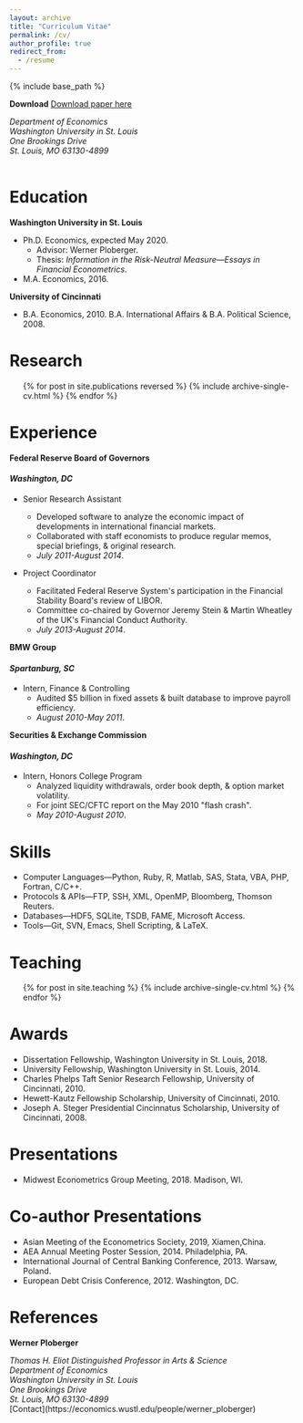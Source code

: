 ```yaml
---
layout: archive
title: "Curriculum Vitae"
permalink: /cv/
author_profile: true
redirect_from:
  - /resume
---
```


{% include base_path %}

**Download**
[Download paper here](https://www.ijcb.org/journal/ijcb14q2a14.htm)

<address>
  Department of Economics<br /> Washington University in St. Louis<br /> One Brookings Drive<br />  St. Louis, MO 63130-4899<br /> <br />
</address>

Education
======
**Washington University in St. Louis**
* Ph.D. Economics, expected May 2020.
  * Advisor: Werner Ploberger.
  * Thesis: _Information in the Risk-Neutral Measure—Essays in Financial Econometrics_.
* M.A. Economics, 2016.

**University of Cincinnati**
* B.A. Economics, 2010. B.A. International Affairs & B.A. Political Science, 2008.

Research
======
  <ul>{% for post in site.publications reversed %}
    {% include archive-single-cv.html %}
  {% endfor %}</ul>

Experience
======
**Federal Reserve Board of Governors** 
#### _Washington, DC_
* Senior Research Assistant
  * Developed software to analyze the economic impact of developments in international financial markets. 
  * Collaborated with staff economists to produce regular memos, special briefings, & original research.
  * _July 2011-August 2014_.

* Project Coordinator
  * Facilitated Federal Reserve System's participation in the Financial Stability Board's review of LIBOR. 
  * Committee co-chaired by Governor Jeremy Stein & Martin Wheatley of the UK's Financial Conduct Authority.
  * _July 2013-August 2014_.

**BMW Group**
#### _Spartanburg, SC_
* Intern, Finance & Controlling
  * Audited $5 billion in fixed assets & built database to improve payroll efficiency.
  * _August 2010-May 2011_.

**Securities & Exchange Commission** 
#### _Washington, DC_
* Intern, Honors College Program
  * Analyzed liquidity withdrawals, order book depth, & option market volatility.
  * For joint SEC/CFTC report on the May 2010 "flash crash".
  * _May 2010-August 2010_.
  
Skills
======
* Computer Languages—Python, Ruby, R, Matlab, SAS, Stata, VBA, PHP, Fortran, C/C++.
* Protocols & APIs—FTP, SSH, XML, OpenMP, Bloomberg, Thomson Reuters.
* Databases—HDF5, SQLite, TSDB, FAME, Microsoft Access.
* Tools—Git, SVN, Emacs, Shell Scripting, & LaTeX.

Teaching
======
  <ul>{% for post in site.teaching %}
    {% include archive-single-cv.html %}
  {% endfor %}</ul>
  
Awards
======
* Dissertation Fellowship, Washington University in St. Louis, 2018.
* University Fellowship, Washington University in St. Louis, 2014.
* Charles Phelps Taft Senior Research Fellowship, University of Cincinnati, 2010.
* Hewett-Kautz Fellowship Scholarship, University of Cincinnati, 2010.
* Joseph A. Steger Presidential Cincinnatus Scholarship, University of Cincinnati, 2008.

Presentations
======
* Midwest Econometrics Group Meeting, 2018. Madison, WI.

Co-author Presentations
======
* Asian Meeting of the Econometrics Society, 2019, Xiamen,China.
* AEA Annual Meeting Poster Session, 2014. Philadelphia, PA.
* International Journal of Central Banking Conference, 2013. Warsaw, Poland.
* European Debt Crisis Conference, 2012. Washington, DC.
 
References
======
**Werner Ploberger**
<address>
Thomas H. Eliot Distinguished Professor in Arts & Science<br />  Department of Economics<br /> Washington University in St. Louis<br /> One Brookings Drive<br />  St. Louis, MO 63130-4899<br /> 
</address>
[Contact](https://economics.wustl.edu/people/werner_ploberger)
 
